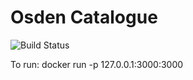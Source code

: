 # Osden Catalogue

![Build Status](https://travis-ci.org/osden-io/catalogue.svg?branch=master)

To run: docker run -p 127.0.0.1:3000:3000